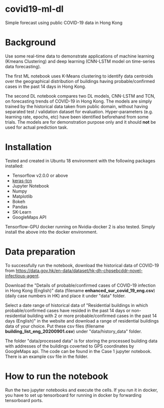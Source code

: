 # covid19-ml-dl
Simple forecast using public COVID-19 data in Hong Kong

# Background
Use some real-time data to demonstrate applications of machine learning (Kmeans Clustering) and deep learning (CNN-LSTM model on time-series data forecasting). 

The first ML notebook uses K-Means clustering to identify data centroids over the geographical distribution of buildings having probable/confirmed cases in the past 14 days in Hong Kong.

The second DL notebook compares two DL models, CNN-LSTM and TCN, on forecasting trends of COVID-19 in Hong Kong. The models are simply trained by the historical data taken from public domain, without having separated test / validation dataset for evaluation. Hyper-parameters (e.g. learning rate, epochs, etc) have been identified beforehand from some trials. The models are for demonstration purpose only and it should **not** be used for actual prediction task.

# Installation
Tested and created in Ubuntu 18 environment with the following packages installed:
+ Tensorflow v2.0.0 or above
+ [keras-tcn](https://github.com/philipperemy/keras-tcn) 
+ Jupyter Notebook
+ Numpy
+ Matplotlib
+ Bokeh
+ Pandas
+ SK-Learn
+ GoogleMaps API

Tensorflow-GPU docker running on Nvidia-docker 2 is also tested. Simply install the above into the docker environment.

# Data preparation
To successfully run the notebook, download the historical data of COVID-19 from https://data.gov.hk/en-data/dataset/hk-dh-chpsebcddr-novel-infectious-agent.

Download the "Details of probable/confirmed cases of COVID-19 infection in Hong Kong (English)" data (filename **enhanced_sur_covid_19_eng.csv**) (daily case numbers in HK) and place it under "data" folder.

Select a date range of historical data of "Residential buildings in which probable/confirmed cases have resided in the past 14 days or non-residential building with 2 or more probable/confirmed cases in the past 14 days (English)" in the website and download a range of residential buildings data of your choice. Put these csv files (filename **building_list_eng_20200901.csv**) under "data/history_data" folder.

The folder "data/processed data" is for storing the processed building data with addresses of the buildings coverted to GPS coordinates by GoogleMaps api. The code can be found in the Case 1 jupyter notebook. There is an example csv file in the folder.

# How to run the notebook
Run the two jupyter notebooks and execute the cells. If you run it in docker, you have to set up tensorboard for running in docker by forwarding tensorboard ports.

